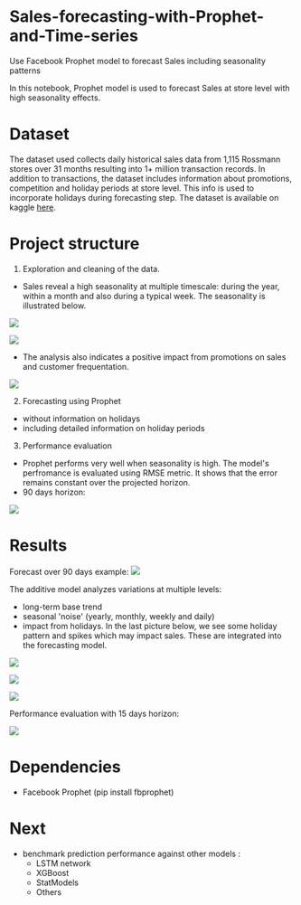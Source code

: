 # Sales-forecasting-with-Prophet-and-Time-series
Use Facebook Prophet model to forecast Sales including seasonality patterns

In this notebook, Prophet model is used to forecast Sales at store level with high seasonality effects.

# Dataset
The dataset used collects daily historical sales data from 1,115 Rossmann stores over 31 months resulting into 1+ million transaction records. In addition to transactions, the dataset includes information about promotions, competition and holiday periods at store level. This info is used to incorporate holidays during forecasting step.
The dataset is available on kaggle [here](https://www.kaggle.com/c/rossmann-store-sales/data).

# Project structure
1) Exploration and cleaning of the data.
  - Sales reveal a high seasonality at multiple timescale: during the year, within a month and also during a typical week. The seasonality is illustrated below.

![](asset/monthly.jpg)

![](asset/daily.jpg)

  - The analysis also indicates a positive impact from promotions on sales and customer frequentation.
  
 ![](asset/promo.jpg) 

2) Forecasting using Prophet
  - without information on holidays
  - including detailed information on holiday periods
  
3) Performance evaluation
- Prophet performs very well when seasonality is high. The model's perfromance is evaluated using RMSE metric. It shows that the error remains constant over the projected horizon.
- 90 days horizon:

![](asset/performance.jpg) 


# Results

Forecast over 90 days example:
![](asset/newplot.png)

The additive model analyzes variations at multiple levels:
- long-term base trend
- seasonal 'noise' (yearly, monthly, weekly and daily)
- impact from holidays. In the last picture below, we see some holiday pattern and spikes which may impact sales. These are integrated into the forecasting model.

![](asset/trend.jpg)

![](asset/seasonality.jpg)

![](asset/holidays.jpg)

Performance evaluation with 15 days horizon:

![](asset/performance15d.jpg)

# Dependencies
- Facebook Prophet (pip install fbprophet)

# Next
- benchmark prediction performance against other models :
  - LSTM network
  - XGBoost
  - StatModels
  - Others
